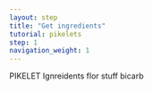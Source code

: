 ```yaml
---
layout: step
title: "Get ingredients"
tutorial: pikelets
step: 1
navigation_weight: 1
---
```


PIKELET Ignreidents
flor
stuff
bicarb
